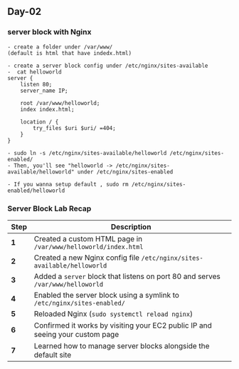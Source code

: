 ## Day-02 
### server block with Nginx

```
- create a folder under /var/www/
(default is html that have indedx.html)

- create a server block config under /etc/nginx/sites-available
-  cat helloworld
server {
    listen 80;
    server_name IP;

    root /var/www/helloworld;
    index index.html;

    location / {
        try_files $uri $uri/ =404;
    }
}

- sudo ln -s /etc/nginx/sites-available/helloworld /etc/nginx/sites-enabled/
- Then, you'll see "helloworld -> /etc/nginx/sites-available/helloworld" under /etc/nginx/sites-enabled

- If you wanna setup default , sudo rm /etc/nginx/sites-enabled/helloworld

```
### Server Block Lab Recap

| Step  | Description                                                                     |
| ----- | ------------------------------------------------------------------------------- |
| **1** | Created a custom HTML page in `/var/www/helloworld/index.html`                  |
| **2** | Created a new Nginx config file `/etc/nginx/sites-available/helloworld`         |
| **3** | Added a `server` block that listens on port 80 and serves `/var/www/helloworld` |
| **4** | Enabled the server block using a symlink to `/etc/nginx/sites-enabled/`         |
| **5** | Reloaded Nginx (`sudo systemctl reload nginx`)                                  |
| **6** | Confirmed it works by visiting your EC2 public IP and seeing your custom page   |
| **7** | Learned how to manage server blocks alongside the default site                  |
